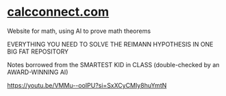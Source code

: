 # [calcconnect.com](CAlcconnect.com)

Website for math, using AI to prove math theorems

EVERYTHING YOU NEED TO SOLVE THE REIMANN HYPOTHESIS 
IN ONE BIG FAT REPOSITORY

Notes borrowed from the SMARTEST KID in CLASS (double-checked by an AWARD-WINNING AI)

https://youtu.be/VMMu--ooIPU?si=SxXCyCMIy8huYmtN
